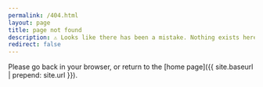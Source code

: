 ```yaml
---
permalink: /404.html
layout: page
title: page not found
description: ⚠️ Looks like there has been a mistake. Nothing exists here. ⚠️
redirect: false
---
```


Please go back in your browser, or return to the [home page]({{ site.baseurl | prepend: site.url }}).
